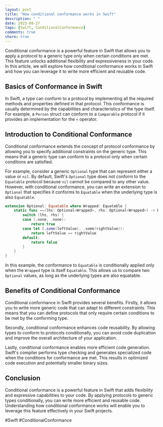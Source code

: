```yaml
---
layout: post
title: "How conditional conformance works in Swift"
description: " "
date: 2023-09-27
tags: [Swift, ConditionalConformance]
comments: true
share: true
---
```


Conditional conformance is a powerful feature in Swift that allows you to apply a protocol to a generic type only when certain conditions are met. This feature unlocks additional flexibility and expressiveness in your code. In this article, we will explore how conditional conformance works in Swift and how you can leverage it to write more efficient and reusable code.

## Basics of Conformance in Swift

In Swift, a type can conform to a protocol by implementing all the required methods and properties defined in that protocol. This conformance is usually determined by the capabilities and characteristics of the type itself. For example, a `Person` struct can conform to a `Comparable` protocol if it provides an implementation for the `<` operator.

## Introduction to Conditional Conformance

Conditional conformance extends the concept of protocol conformance by allowing you to specify additional constraints on the generic type. This means that a generic type can conform to a protocol only when certain conditions are satisfied.

For example, consider a generic `Optional` type that can represent either a value or `nil`. By default, Swift's `Optional` type does not conform to the `Equatable` protocol because `nil` cannot be compared to any other value. However, with conditional conformance, you can write an extension to `Optional` that specifies it conforms to `Equatable` when the underlying type is also `Equatable`.

```swift
extension Optional: Equatable where Wrapped: Equatable {
    static func ==(lhs: Optional<Wrapped>, rhs: Optional<Wrapped>) -> Bool {
        switch (lhs, rhs) {
        case (.none, .none):
            return true
        case let (.some(leftValue), .some(rightValue)):
            return leftValue == rightValue
        default:
            return false
        }
    }
}
```

In this example, the conformance to `Equatable` is conditionally applied only when the `Wrapped` type is itself `Equatable`. This allows us to compare two `Optional` values, as long as the underlying types are also equatable.

## Benefits of Conditional Conformance

Conditional conformance in Swift provides several benefits. Firstly, it allows you to write more generic code that can adapt to different constraints. This means that you can define protocols that only require certain conditions to be met by the conforming type.

Secondly, conditional conformance enhances code reusability. By allowing types to conform to protocols conditionally, you can avoid code duplication and improve the overall architecture of your application.

Lastly, conditional conformance enables more efficient code generation. Swift's compiler performs type checking and generates specialized code when the conditions for conformance are met. This results in optimized code execution and potentially smaller binary sizes.

## Conclusion

Conditional conformance is a powerful feature in Swift that adds flexibility and expressive capabilities to your code. By applying protocols to generic types conditionally, you can write more efficient and reusable code. Understanding how conditional conformance works will enable you to leverage this feature effectively in your Swift projects.

#Swift #ConditionalConformance
